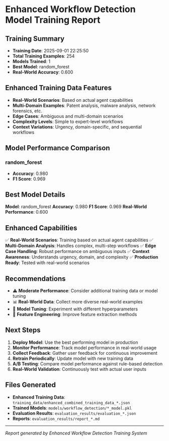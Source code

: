 
# Enhanced Workflow Detection Model Training Report

## Training Summary
- **Training Date**: 2025-09-01 22:25:50
- **Total Training Examples**: 254
- **Models Trained**: 1
- **Best Model**: random_forest
- **Real-World Accuracy**: 0.600

## Enhanced Training Data Features
- **Real-World Scenarios**: Based on actual agent capabilities
- **Multi-Domain Examples**: Patent analysis, malware analysis, network forensics, etc.
- **Edge Cases**: Ambiguous and multi-domain scenarios
- **Complexity Levels**: Simple to expert-level workflows
- **Context Variations**: Urgency, domain-specific, and sequential workflows

## Model Performance Comparison

### random_forest
- **Accuracy**: 0.980
- **F1 Score**: 0.969

## Best Model Details
**Model**: random_forest
**Accuracy**: 0.980
**F1 Score**: 0.969
**Real-World Performance**: 0.600

## Enhanced Capabilities
✅ **Real-World Scenarios**: Training based on actual agent capabilities
✅ **Multi-Domain Analysis**: Handles complex, multi-step workflows
✅ **Edge Case Handling**: Robust performance on ambiguous inputs
✅ **Context Awareness**: Understands urgency, domain, and complexity
✅ **Production Ready**: Tested with real-world scenarios

## Recommendations
- ⚠️ **Moderate Performance**: Consider additional training data or model tuning
- 📊 **Real-World Data**: Collect more diverse real-world examples
- 🔧 **Model Tuning**: Experiment with different hyperparameters
- 🧪 **Feature Engineering**: Improve feature extraction methods

## Next Steps
1. **Deploy Model**: Use the best performing model in production
2. **Monitor Performance**: Track model performance in real-world usage
3. **Collect Feedback**: Gather user feedback for continuous improvement
4. **Retrain Periodically**: Update model with new training data
5. **A/B Testing**: Compare model performance against rule-based detection
6. **Real-World Validation**: Continuously test with actual user inputs

## Files Generated
- **Enhanced Training Data**: `training_data/enhanced_combined_training_data_*.json`
- **Trained Models**: `models/workflow_detection/*_model.pkl`
- **Evaluation Results**: `evaluation_results/evaluation_*.json`
- **Reports**: `evaluation_results/report_*.md`

---
*Report generated by Enhanced Workflow Detection Training System*
